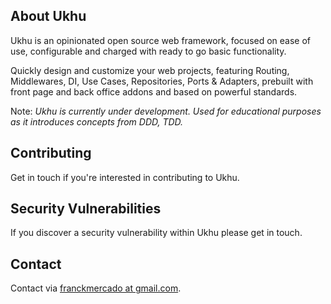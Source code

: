 ## About Ukhu

Ukhu is an opinionated open source web framework, focused on ease of use, configurable and charged with ready to go basic functionality.

Quickly design and customize your web projects, featuring Routing, Middlewares, DI, Use Cases, Repositories, Ports & Adapters, prebuilt with front page and back office addons and based on powerful standards.

Note: *Ukhu is currently under development. Used for educational purposes as it introduces concepts from DDD, TDD.*

## Contributing

Get in touch if you're interested in contributing to Ukhu.

## Security Vulnerabilities

If you discover a security vulnerability within Ukhu please get in touch.

## Contact

Contact via [franckmercado at gmail.com](mailto:franckmercado@gmail.com).

